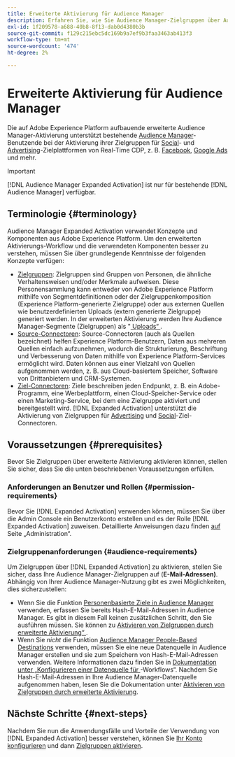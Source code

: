 ```yaml
---
title: Erweiterte Aktivierung für Audience Manager
description: Erfahren Sie, wie Sie Audience Manager-Zielgruppen über Audience Manager Expanded Activation für Social-Media- und Werbeziele aktivieren.
exl-id: 1f209578-a688-40b8-8f13-dab0d4380b3b
source-git-commit: f129c215ebc5dc169b9a7ef9b3faa3463ab413f3
workflow-type: tm+mt
source-wordcount: '474'
ht-degree: 2%

---
```


# Erweiterte Aktivierung für Audience Manager

Die auf Adobe Experience Platform aufbauende erweiterte Audience Manager-Aktivierung unterstützt bestehende [Audience Manager](https://experienceleague.adobe.com/de/docs/audience-manager/user-guide/aam-home)-Benutzende bei der Aktivierung ihrer Zielgruppen für [Social](../destinations/catalog/social/overview.md)- und [Advertising](../destinations/catalog/advertising/overview.md)-Zielplattformen von Real-Time CDP, z. B. [Facebook](../destinations/catalog/social/facebook.md), [Google Ads](../destinations/catalog/advertising/google-ads-destination.md) und mehr.

>[!IMPORTANT]
>
>[!DNL Audience Manager Expanded Activation] ist nur für bestehende [!DNL Audience Manager] verfügbar.

## Terminologie {#terminology}

Audience Manager Expanded Activation verwendet Konzepte und Komponenten aus Adobe Experience Platform. Um den erweiterten Aktivierungs-Workflow und die verwendeten Komponenten besser zu verstehen, müssen Sie über grundlegende Kenntnisse der folgenden Konzepte verfügen:

* [Zielgruppen](../segmentation/ui/overview.md): Zielgruppen sind Gruppen von Personen, die ähnliche Verhaltensweisen und/oder Merkmale aufweisen. Diese Personensammlung kann entweder von Adobe Experience Platform mithilfe von Segmentdefinitionen oder der Zielgruppenkomposition (Experience Platform-generierte Zielgruppe) oder aus externen Quellen wie benutzerdefinierten Uploads (extern generierte Zielgruppe) generiert werden. In der erweiterten Aktivierung werden Ihre Audience Manager-Segmente (Zielgruppen) als &quot;[ Uploads“ ](../segmentation/ui/audience-portal.md#import-audience).
* [Source-Connectoren](../sources/home.md): Source-Connectoren (auch als Quellen bezeichnet) helfen Experience Platform-Benutzern, Daten aus mehreren Quellen einfach aufzunehmen, wodurch die Strukturierung, Beschriftung und Verbesserung von Daten mithilfe von Experience Platform-Services ermöglicht wird. Daten können aus einer Vielzahl von Quellen aufgenommen werden, z. B. aus Cloud-basiertem Speicher, Software von Drittanbietern und CRM-Systemen.
* [Ziel-Connectoren](../destinations/home.md): Ziele beschreiben jeden Endpunkt, z. B. ein Adobe-Programm, eine Werbeplattform, einen Cloud-Speicher-Service oder einen Marketing-Service, bei dem eine Zielgruppe aktiviert und bereitgestellt wird. [!DNL Expanded Activation] unterstützt die Aktivierung von Zielgruppen für [Advertising](../destinations/catalog/advertising/overview.md) und [Social](../destinations/catalog/social/overview.md)-Ziel-Connectoren.

## Voraussetzungen {#prerequisites}

Bevor Sie Zielgruppen über erweiterte Aktivierung aktivieren können, stellen Sie sicher, dass Sie die unten beschriebenen Voraussetzungen erfüllen.

### Anforderungen an Benutzer und Rollen {#permission-requirements}

Bevor Sie [!DNL Expanded Activation] verwenden können, müssen Sie über die Admin Console ein Benutzerkonto erstellen und es der Rolle [!DNL Expanded Activation] zuweisen. Detaillierte Anweisungen dazu finden [ auf ](administration.md) Seite „Administration“.

### Zielgruppenanforderungen {#audience-requirements}

Um Zielgruppen über [!DNL Expanded Activation] zu aktivieren, stellen Sie sicher, dass Ihre Audience Manager-Zielgruppen auf (**E-Mail-Adressen)**. Abhängig von Ihrer Audience Manager-Nutzung gibt es zwei Möglichkeiten, dies sicherzustellen:

* Wenn Sie die Funktion [Personenbasierte Ziele in Audience Manager](https://experienceleague.adobe.com/de/docs/audience-manager/user-guide/features/destinations/people-based/people-based-destinations-overview) verwenden, erfassen Sie bereits Hash-E-Mail-Adressen in Audience Manager. Es gibt in diesem Fall keinen zusätzlichen Schritt, den Sie ausführen müssen. Sie können zu [Aktivieren von Zielgruppen durch erweiterte Aktivierung“ ](activate-audiences.md).
* Wenn Sie _nicht_ die Funktion [Audience Manager People-Based Destinations](https://experienceleague.adobe.com/de/docs/audience-manager/user-guide/features/destinations/people-based/people-based-destinations-overview) verwenden, müssen Sie eine neue Datenquelle in Audience Manager erstellen und sie zum Speichern von Hash-E-Mail-Adressen verwenden. Weitere Informationen dazu finden Sie in [ Dokumentation unter „Konfigurieren einer Datenquelle für ](https://experienceleague.adobe.com/de/docs/audience-manager/user-guide/features/data-sources/create-data-source-hashed-emails)-Workflows“. Nachdem Sie Hash-E-Mail-Adressen in Ihre Audience Manager-Datenquelle aufgenommen haben, lesen Sie die Dokumentation unter [Aktivieren von Zielgruppen durch erweiterte Aktivierung](activate-audiences.md).

## Nächste Schritte {#next-steps}

Nachdem Sie nun die Anwendungsfälle und Vorteile der Verwendung von [!DNL Expanded Activation] besser verstehen, können Sie [Ihr Konto konfigurieren](administration.md) und dann [Zielgruppen aktivieren](activate-audiences.md).
